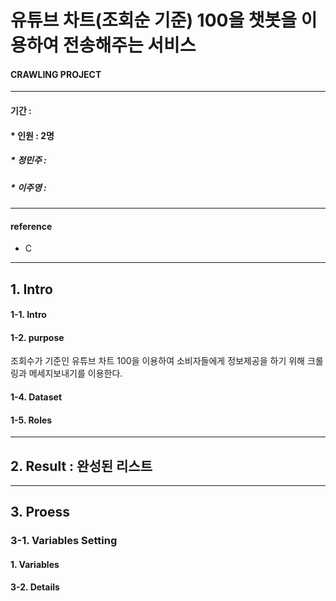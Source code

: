 #  유튜브 차트(조회순 기준) 100을 챗봇을 이용하여 전송해주는 서비스



#### __CRAWLING PROJECT__
****
#### 기간 : 
#### * 인원 : 2명
##### * 정민주 :  
##### 
##### * 이주영 : 
##### 
****
#### reference
* C
****


## 1. Intro

#### 1-1. Intro

#### 1-2. purpose
조회수가 기준인 유튜브 차트 100을 이용하여 소비자들에게 정보제공을 하기 위해 크롤링과 메세지보내기를 이용한다.

#### 1-4. Dataset

#### 1-5. Roles


****

## 2. Result : 완성된 리스트

****

## 3. Proess

### 3-1. Variables Setting

#### 1. Variables

#### 3-2. Details







